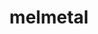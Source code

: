 ---
id: 809
title: melmetal
types: [steel]
image: https://raw.githubusercontent.com/PokeAPI/sprites/master/sprites/pokemon/809.png
---